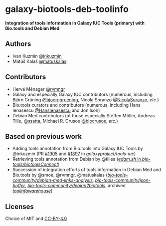 # galaxy-biotools-deb-toolinfo

**Integration of tools information in Galaxy IUC Tools (primary) with Bio.tools and Debian Med**



## Authors

- Ivan Kuzmin [@inkuzmin](https://twitter.com/inkuzmin)
- Matúš Kalaš [@matuskalas](https://twitter.com/matuskalas)

## Contributors

- Hervé Ménager [@rvmngr](https://twitter.com/rvmngr)
- Galaxy and especially Galaxy IUC contributors (numerous, including Björn Grüning [@bjoerngruening](https://twitter.com/bjoerngruening), Nicola Soranzo [@NicolaSoranzo](https://twitter.com/NicolaSoranzo), *etc.*)
- Bio.tools curators and contributors (numerous, including Hans Ienasescu [@HansIenasescu](https://twitter.com/HansIenasescu) and Jon Ison)
- Debian Med contributors (of those especially Steffen Möller, Andreas Tille, [@ssatta](https://twitter.com/ssatta), Michael R. Crusoe [@biocrusoe](https://twitter.com/biocrusoe), *etc.*)



## Based on previous work

- Adding tools annotation from Bio.tools into Galaxy IUC Tools by @inkuzmin (PR [#1905](https://github.com/galaxyproject/tools-iuc/pull/1905) and [#1897](https://github.com/galaxyproject/tools-iuc/pull/1897) in *galaxyproject/tools-iuc*)
- Retrieving tools annotation from Debian by @tillea ([*edam.sh* in *bio-tools/biotoolsConnect*](https://github.com/bio-tools/biotoolsConnect/blob/master/DebianMed/edam.sh))
- Succession of integration efforts of tools information in Debian Med and Bio.tools by @smoe, @rvmngr, @matuskalas ([*bio-tools-community/debian-med-links-analysis*](https://github.com/bio-tools-community/debian-med-links-analysis), [*bio-tools-community/json-buffer*](https://github.com/bio-tools-community/json-buffer), [*bio-tools-community/debian2biotools*](https://github.com/bio-tools-community/debian2biotools), archived [*toolinfowarehouse*](https://github.com/bio-tools-community/toolinfowarehouse))



## Licenses

Choice of MIT and [CC-BY-4.0](https://creativecommons.org/licenses/by/4.0/)
